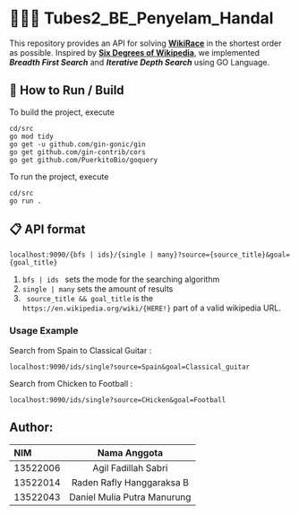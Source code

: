 # 🏊🏻‍♀️ Tubes2_BE_Penyelam_Handal
This repository provides an API for solving [**WikiRace**](https://wiki-race.com/) in the shortest order as possible. Inspired by [**Six Degrees of Wikipedia**](https://www.sixdegreesofwikipedia.com/), we implemented ***Breadth First Search*** and ***Iterative Depth Search*** using GO Language.

## 🔨 How to Run / Build
To build the project, execute
```
cd/src
go mod tidy
go get -u github.com/gin-gonic/gin
go get github.com/gin-contrib/cors
go get github.com/PuerkitoBio/goquery
```

To run the project, execute
```
cd/src
go run .
```

## 📋 API format
```
localhost:9090/{bfs | ids}/{single | many}?source={source_title}&goal={goal_title}
```
1. ```bfs | ids ``` sets the mode for the searching algorithm
2. ```single | many``` sets the amount of results
3. ``` source_title && goal_title``` is the ```https://en.wikipedia.org/wiki/{HERE!}``` part of a valid wikipedia URL.

### Usage Example
Search from Spain to Classical Guitar :
```
localhost:9090/ids/single?source=Spain&goal=Classical_guitar
```
Search from Chicken to Football : 
```
localhost:9090/ids/single?source=CHicken&goal=Football
```
## Author:
| NIM |  Nama Anggota  |
|:-----|:--------:|
| 13522006 | Agil Fadillah Sabri |
| 13522014 | Raden Rafly Hanggaraksa B |
| 13522043 | Daniel Mulia Putra Manurung |